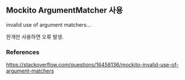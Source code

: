 ## Mockito ArgumentMatcher 사용

invalid use of argument matchers...

한개만 사용하면 오류 발생.


### References
https://stackoverflow.com/questions/16458136/mockito-invalid-use-of-argument-matchers